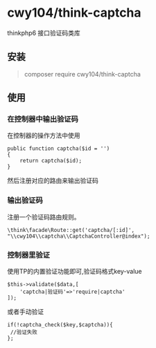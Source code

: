 # cwy104/think-captcha

thinkphp6 接口验证码类库

## 安装
> composer require cwy104/think-captcha



## 使用

### 在控制器中输出验证码

在控制器的操作方法中使用

~~~
public function captcha($id = '')
{
	return captcha($id);
}
~~~
然后注册对应的路由来输出验证码


### 输出验证码

注册一个验证码路由规则。

~~~
\think\facade\Route::get('captcha/[:id]', "\\cwy104\\captcha\\CaptchaController@index");
~~~

### 控制器里验证

使用TP的内置验证功能即可,验证码格式key-value
~~~
$this->validate($data,[
    'captcha|验证码'=>'require|captcha'
]);
~~~
或者手动验证
~~~
if(!captcha_check($key,$captcha)){
 //验证失败
};
~~~

